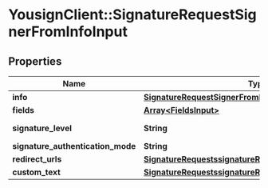 # YousignClient::SignatureRequestSignerFromInfoInput

## Properties
Name | Type | Description | Notes
------------ | ------------- | ------------- | -------------
**info** | [**SignatureRequestSignerFromInfoInputInfo**](SignatureRequestSignerFromInfoInputInfo.md) |  | 
**fields** | [**Array&lt;FieldsInput&gt;**](FieldsInput.md) |  | [optional] 
**signature_level** | **String** |  | [default to &#x27;electronic_signature&#x27;]
**signature_authentication_mode** | **String** |  | [optional] 
**redirect_urls** | [**SignatureRequestssignatureRequestIdsignersRedirectUrls**](SignatureRequestssignatureRequestIdsignersRedirectUrls.md) |  | [optional] 
**custom_text** | [**SignatureRequestssignatureRequestIdsignersCustomText**](SignatureRequestssignatureRequestIdsignersCustomText.md) |  | [optional] 

